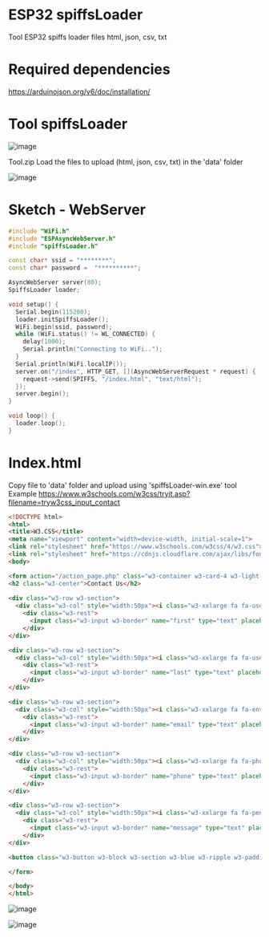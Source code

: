 # ESP32 spiffsLoader
Tool ESP32 spiffs loader files html, json, csv, txt

# Required dependencies
https://arduinojson.org/v6/doc/installation/

# Tool spiffsLoader
![image](https://user-images.githubusercontent.com/97078311/148010462-695f1867-81a7-4d56-bb9d-f866aa092614.png)

Tool.zip Load the files to upload (html, json, csv, txt) in the 'data' folder

![image](https://user-images.githubusercontent.com/97078311/148010560-0b610af3-b5d3-4eda-b28b-8d4852888826.png)

# Sketch - WebServer
```C++
#include "WiFi.h"
#include "ESPAsyncWebServer.h"
#include "spiffsLoader.h"

const char* ssid = "********";
const char* password =  "**********";

AsyncWebServer server(80);
SpiffsLoader loader;

void setup() {
  Serial.begin(115200);
  loader.initSpiffsLoader();    
  WiFi.begin(ssid, password);
  while (WiFi.status() != WL_CONNECTED) {
    delay(1000);
    Serial.println("Connecting to WiFi..");
  }  
  Serial.println(WiFi.localIP());
  server.on("/index", HTTP_GET, [](AsyncWebServerRequest * request) {
    request->send(SPIFFS, "/index.html", "text/html");
  }); 
  server.begin();
}

void loop() {
  loader.loop();
}
```
# Index.html 
Copy file to 'data' folder and upload using 'spiffsLoader-win.exe' tool
Example https://www.w3schools.com/w3css/tryit.asp?filename=tryw3css_input_contact
```HTML
<!DOCTYPE html>
<html>
<title>W3.CSS</title>
<meta name="viewport" content="width=device-width, initial-scale=1">
<link rel="stylesheet" href="https://www.w3schools.com/w3css/4/w3.css">
<link rel="stylesheet" href="https://cdnjs.cloudflare.com/ajax/libs/font-awesome/4.7.0/css/font-awesome.min.css">
<body>

<form action="/action_page.php" class="w3-container w3-card-4 w3-light-grey w3-text-blue w3-margin">
<h2 class="w3-center">Contact Us</h2>
 
<div class="w3-row w3-section">
  <div class="w3-col" style="width:50px"><i class="w3-xxlarge fa fa-user"></i></div>
    <div class="w3-rest">
      <input class="w3-input w3-border" name="first" type="text" placeholder="First Name">
    </div>
</div>

<div class="w3-row w3-section">
  <div class="w3-col" style="width:50px"><i class="w3-xxlarge fa fa-user"></i></div>
    <div class="w3-rest">
      <input class="w3-input w3-border" name="last" type="text" placeholder="Last Name">
    </div>
</div>

<div class="w3-row w3-section">
  <div class="w3-col" style="width:50px"><i class="w3-xxlarge fa fa-envelope-o"></i></div>
    <div class="w3-rest">
      <input class="w3-input w3-border" name="email" type="text" placeholder="Email">
    </div>
</div>

<div class="w3-row w3-section">
  <div class="w3-col" style="width:50px"><i class="w3-xxlarge fa fa-phone"></i></div>
    <div class="w3-rest">
      <input class="w3-input w3-border" name="phone" type="text" placeholder="Phone">
    </div>
</div>

<div class="w3-row w3-section">
  <div class="w3-col" style="width:50px"><i class="w3-xxlarge fa fa-pencil"></i></div>
    <div class="w3-rest">
      <input class="w3-input w3-border" name="message" type="text" placeholder="Message">
    </div>
</div>

<button class="w3-button w3-block w3-section w3-blue w3-ripple w3-padding">Send</button>

</form>

</body>
</html> 
```
![image](https://user-images.githubusercontent.com/97078311/148012261-5e0fee69-65b2-462f-a882-eaa15fea0688.png)

![image](https://user-images.githubusercontent.com/97078311/148013677-461f2967-07f6-4ac8-a477-faa70a1dfb67.png)


